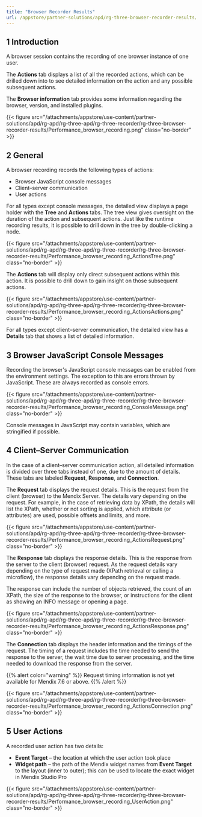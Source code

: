 ```yaml
---
title: "Browser Recorder Results"
url: /appstore/partner-solutions/apd/rg-three-browser-recorder-results/
---
```


## 1 Introduction

A browser session contains the recording of one browser instance of one user.

The **Actions** tab displays a list of all the recorded actions, which can be drilled down into to see detailed information on the action and any possible subsequent actions.

The **Browser information** tab provides some information regarding the browser, version, and installed plugins.

{{< figure src="/attachments/appstore/use-content/partner-solutions/apd/rg-apd/rg-three-apd/rg-three-recorder/rg-three-browser-recorder-results/Performance_browser_recording.png" class="no-border" >}}

## 2 General

A browser recording records the following types of actions:

* Browser JavaScript console messages
* Client–server communication
* User actions

For all types except console messages, the detailed view displays a page holder with the **Tree** and **Actions** tabs. The tree view gives oversight on the duration of the action and subsequent actions. Just like the runtime recording results, it is possible to drill down in the tree by double-clicking a node.

{{< figure src="/attachments/appstore/use-content/partner-solutions/apd/rg-apd/rg-three-apd/rg-three-recorder/rg-three-browser-recorder-results/Performance_browser_recording_ActionsTree.png" class="no-border" >}}

The **Actions** tab will display only direct subsequent actions within this action. It is possible to drill down to gain insight on those subsequent actions.

{{< figure src="/attachments/appstore/use-content/partner-solutions/apd/rg-apd/rg-three-apd/rg-three-recorder/rg-three-browser-recorder-results/Performance_browser_recording_ActionsActions.png" class="no-border" >}}

For all types except client–server communication, the detailed view has a **Details** tab that shows a list of detailed information.

## 3 Browser JavaScript Console Messages

Recording the browser's JavaScript console messages can be enabled from the environment settings. The exception to this are errors thrown by JavaScript. These are always recorded as console errors.

{{< figure src="/attachments/appstore/use-content/partner-solutions/apd/rg-apd/rg-three-apd/rg-three-recorder/rg-three-browser-recorder-results/Performance_browser_recording_ConsoleMessage.png" class="no-border" >}}

Console messages in JavaScript may contain variables, which are stringified if possible.

## 4 Client–Server Communication

In the case of a client–server communication action, all detailed information is divided over three tabs instead of one, due to the amount of details. These tabs are labeled **Request**, **Response**, and **Connection**.

The **Request** tab displays the request details. This is the request from the client (browser) to the Mendix Server. The details vary depending on the request. For example, in the case of retrieving data by XPath, the details will list the XPath, whether or not sorting is applied, which attribute (or attributes) are used, possible offsets and limits, and more.

{{< figure src="/attachments/appstore/use-content/partner-solutions/apd/rg-apd/rg-three-apd/rg-three-recorder/rg-three-browser-recorder-results/Performance_browser_recording_ActionsRequest.png" class="no-border" >}}

The **Response** tab displays the response details. This is the response from the server to the client (browser) request. As the request details vary depending on the type of request made (XPath retrieval or calling a microflow), the response details vary depending on the request made.

The response can include the number of objects retrieved, the count of an XPath, the size of the response to the browser, or instructions for the client as showing an INFO message or opening a page.

{{< figure src="/attachments/appstore/use-content/partner-solutions/apd/rg-apd/rg-three-apd/rg-three-recorder/rg-three-browser-recorder-results/Performance_browser_recording_ActionsResponse.png" class="no-border" >}}

The **Connection** tab displays the header information and the timings of the request. The timing of a request includes the time needed to send the response to the server, the wait time due to server processing, and the time needed to download the response from the server. 

{{% alert color="warning" %}}
Request timing information is not yet available for Mendix 7.6 or above.
{{% /alert %}}

{{< figure src="/attachments/appstore/use-content/partner-solutions/apd/rg-apd/rg-three-apd/rg-three-recorder/rg-three-browser-recorder-results/Performance_browser_recording_ActionsConnection.png" class="no-border" >}}

## 5 User Actions

A recorded user action has two details:

* **Event Target** – the location at which the user action took place
* **Widget path** – the path of the Mendix widget names from **Event Target** to the layout (inner to outer); this can be used to locate the exact widget in Mendix Studio Pro

{{< figure src="/attachments/appstore/use-content/partner-solutions/apd/rg-apd/rg-three-apd/rg-three-recorder/rg-three-browser-recorder-results/Performance_browser_recording_UserAction.png" class="no-border" >}}
